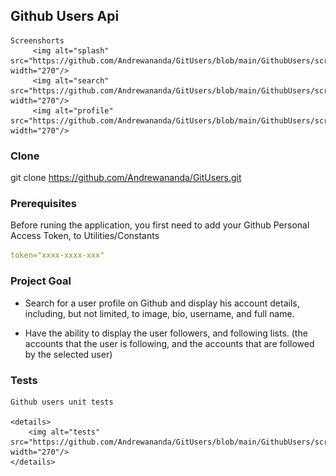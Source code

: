 ## Github Users Api
	
	Screenshorts
		 <img alt="splash" src="https://github.com/Andrewananda/GitUsers/blob/main/GithubUsers/screenshot/splash.png" width="270"/> 
		 <img alt="search" src="https://github.com/Andrewananda/GitUsers/blob/main/GithubUsers/screenshot/search.png" width="270"/> 
		 <img alt="profile" src="https://github.com/Andrewananda/GitUsers/blob/main/GithubUsers/screenshot/profile.png" width="270"/>


### Clone
git clone https://github.com/Andrewananda/GitUsers.git


### Prerequisites
Before runing the application, you first need to add your Github Personal Access Token, to Utilities/Constants

```yaml
token="xxxx-xxxx-xxx"
```

### Project Goal

* Search for a user profile on Github and display his account details, including, but not limited, to image, bio, username, and full name.

* Have the ability to display the user followers, and following lists. (the accounts that the user is following, and the accounts that are followed by the selected user)


### Tests
	Github users unit tests
	
	<details>
		<img alt="tests" src="https://github.com/Andrewananda/GitUsers/blob/main/GithubUsers/screenshot/tests.png" width="270"/>
	</details>
